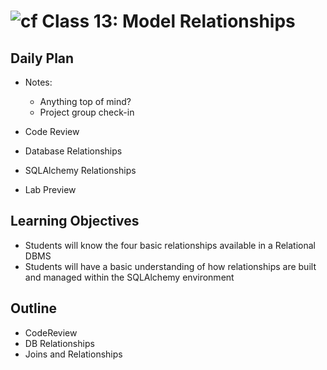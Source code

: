 # ![cf](http://i.imgur.com/7v5ASc8.png) Class 13: Model Relationships

## Daily Plan
- Notes:
    - Anything top of mind?
    - Project group check-in
    
- Code Review
- Database Relationships
- SQLAlchemy Relationships
- Lab Preview

## Learning Objectives

- Students will know the four basic relationships available in a Relational DBMS
- Students will have a basic understanding of how relationships are built and managed within the SQLAlchemy environment

## Outline
- CodeReview
- DB Relationships
- Joins and Relationships
<!-- [Hyperlinks]{:target="_blank"} -->


<!-- links -->
<!-- [Hyperlinks]: To supporting materials -->

